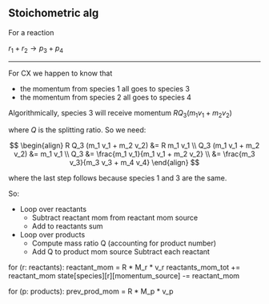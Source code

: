 ## Stoichometric alg


For a reaction

$r_1 + r_2 \to p_3 + p_4$

---

For CX we happen to know that 
 - the momentum from species 1 all goes to species 3
 - the momentum from species 2 all goes to species 4

Algorithmically, species 3 will receive momentum $R Q_3 (m_1 v_1 + m_2 v_2)$

where $Q$ is the splitting ratio. So we need:

$$
\begin{align}
R Q_3 (m_1 v_1 + m_2 v_2)  &= R m_1 v_1 \\
Q_3 (m_1 v_1 + m_2 v_2)  &= m_1 v_1 \\
Q_3  &= \frac{m_1 v_1}{m_1 v_1 + m_2 v_2} \\
&= \frac{m_3 v_3}{m_3 v_3 + m_4 v_4}
\end{align}
$$

where the last step follows because species 1 and 3 are the same.

So:
- Loop over reactants
    - Subtract reactant mom from reactant mom source
    - Add to reactants sum
- Loop over products
  - Compute mass ratio Q (accounting for product number)
  - Add Q to product mom source
Subtract each reactant 


for (r: reactants):
  reactant_mom = R * M_r * v_r
  reactants_mom_tot += reactant_mom
  state[species][r][momentum_source] -= reactant_mom

for (p: products):
  prev_prod_mom = R * M_p * v_p
  